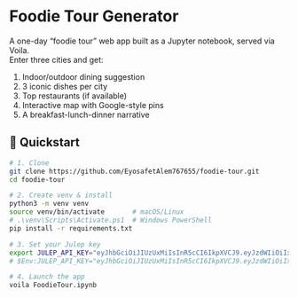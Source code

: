 # Foodie Tour Generator

A one-day “foodie tour” web app built as a Jupyter notebook, served via Voila.  
Enter three cities and get:
1. Indoor/outdoor dining suggestion  
2. 3 iconic dishes per city  
3. Top restaurants (if available)  
4. Interactive map with Google-style pins  
5. A breakfast-lunch-dinner narrative

## 🚀 Quickstart

```bash
# 1. Clone
git clone https://github.com/EyosafetAlem767655/foodie-tour.git
cd foodie-tour

# 2. Create venv & install
python3 -m venv venv
source venv/bin/activate       # macOS/Linux
# .\venv\Scripts\Activate.ps1  # Windows PowerShell
pip install -r requirements.txt

# 3. Set your Julep key
export JULEP_API_KEY="eyJhbGciOiJIUzUxMiIsInR5cCI6IkpXVCJ9.eyJzdWIiOiIxMmQyNmE1Mi1lZjFlLTU5MmItOWVmYS0wY2MwMGY1YjIyZWEiLCJlbWFpbCI6ImV5b3NhZmV0YWxlbUBnbWFpbC5jb20iLCJpYXQiOjE3NTE4NzQzOTksImV4cCI6MTc1MjQ3OTE5OX0.q1YrKA0ZhxBPkomGfhjvhFVyoO4rHj_t5rIeR3BKcFijNFvguTOG9Mio9VaVFSZvkeXXUOyBEkHv2x6q86IUBg"
# $Env:JULEP_API_KEY="eyJhbGciOiJIUzUxMiIsInR5cCI6IkpXVCJ9.eyJzdWIiOiIxMmQyNmE1Mi1lZjFlLTU5MmItOWVmYS0wY2MwMGY1YjIyZWEiLCJlbWFpbCI6ImV5b3NhZmV0YWxlbUBnbWFpbC5jb20iLCJpYXQiOjE3NTE4NzQzOTksImV4cCI6MTc1MjQ3OTE5OX0.q1YrKA0ZhxBPkomGfhjvhFVyoO4rHj_t5rIeR3BKcFijNFvguTOG9Mio9VaVFSZvkeXXUOyBEkHv2x6q86IUBg"  # Windows PowerShell

# 4. Launch the app
voila FoodieTour.ipynb
